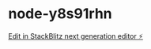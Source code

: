 # node-y8s91rhn

[Edit in StackBlitz next generation editor ⚡️](https://stackblitz.com/~/github.com/ryckmob/node-y8s91rhn)